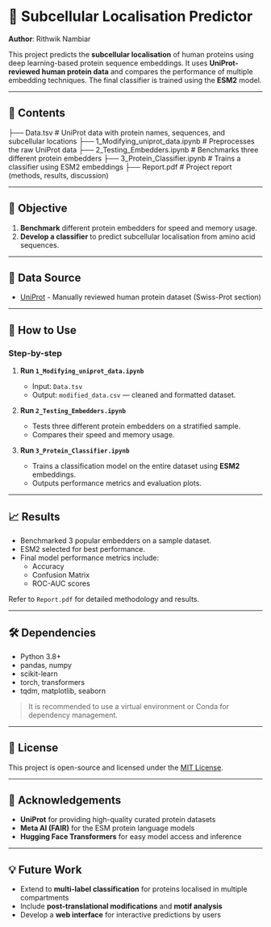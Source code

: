 # 🧬 Subcellular Localisation Predictor

**Author**: Rithwik Nambiar

This project predicts the **subcellular localisation** of human proteins using deep learning-based protein sequence embeddings. It uses **UniProt-reviewed human protein data** and compares the performance of multiple embedding techniques. The final classifier is trained using the **ESM2** model.

---

## 📁 Contents

├── Data.tsv # UniProt data with protein names, sequences, and subcellular locations
├── 1_Modifying_uniprot_data.ipynb # Preprocesses the raw UniProt data
├── 2_Testing_Embedders.ipynb # Benchmarks three different protein embedders
├── 3_Protein_Classifier.ipynb # Trains a classifier using ESM2 embeddings
├── Report.pdf # Project report (methods, results, discussion)

---

## 🎯 Objective

1. **Benchmark** different protein embedders for speed and memory usage.
2. **Develop a classifier** to predict subcellular localisation from amino acid sequences.

---

## 🧪 Data Source

- [UniProt](https://www.uniprot.org/) - Manually reviewed human protein dataset (Swiss-Prot section)

---

## 🚀 How to Use

### Step-by-step

1. **Run `1_Modifying_uniprot_data.ipynb`**
   - Input: `Data.tsv`
   - Output: `modified_data.csv` — cleaned and formatted dataset.

2. **Run `2_Testing_Embedders.ipynb`**
   - Tests three different protein embedders on a stratified sample.
   - Compares their speed and memory usage.

3. **Run `3_Protein_Classifier.ipynb`**
   - Trains a classification model on the entire dataset using **ESM2** embeddings.
   - Outputs performance metrics and evaluation plots.

---

## 📈 Results

- Benchmarked 3 popular embedders on a sample dataset.
- ESM2 selected for best performance.
- Final model performance metrics include:
  - Accuracy
  - Confusion Matrix
  - ROC-AUC scores

Refer to `Report.pdf` for detailed methodology and results.

---

## 🛠 Dependencies

- Python 3.8+
- pandas, numpy
- scikit-learn
- torch, transformers
- tqdm, matplotlib, seaborn

> It is recommended to use a virtual environment or Conda for dependency management.

---

## 📜 License

This project is open-source and licensed under the [MIT License](LICENSE).

---

## 🙌 Acknowledgements

- **UniProt** for providing high-quality curated protein datasets
- **Meta AI (FAIR)** for the ESM protein language models
- **Hugging Face Transformers** for easy model access and inference

---

## 💡 Future Work

- Extend to **multi-label classification** for proteins localised in multiple compartments
- Include **post-translational modifications** and **motif analysis**
- Develop a **web interface** for interactive predictions by users
